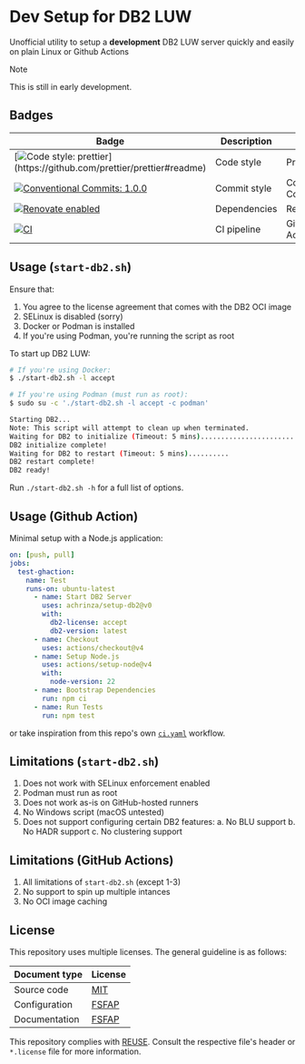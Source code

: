 <!--
  SPDX-License-Identifier: FSFAP
  SPDX-FileCopyrightText: Copyright (c) 2024 Rifa Achrinza
-->

# Dev Setup for DB2 LUW

Unofficial utility to setup a **development** DB2 LUW server quickly and easily on plain Linux or Github Actions

> [!NOTE]
> This is still in early development.

## Badges

| Badge                                                                                                                                                           | Description  | Service              |
| --------------------------------------------------------------------------------------------------------------------------------------------------------------- | ------------ | -------------------- |
| [![Code style: prettier](https://img.shields.io/badge/code_style-prettier-ff69b4.svg?style=flat-square")](https://github.com/prettier/prettier#readme)          | Code style   | Prettier             |
| [![Conventional Commits: 1.0.0](https://img.shields.io/badge/Conventional%20Commits-1.0.0-yellow.svg?style=flat-square)](https://conventionalcommits.org/)      | Commit style | Conventional Commits |
| [![Renovate enabled](https://img.shields.io/badge/renovate-enabled-brightgreen.svg?style=flat-square)](https://renovatebot.com/)                                | Dependencies | Renovate             |
| [![CI](https://github.com/achrinza/setup-db2/actions/workflows/ci.yaml/badge.svg?branch=main)](https://github.com/achrinza/setup-db2/actions/workflows/ci.yaml) | CI pipeline  | GitHub Actions       |

## Usage (`start-db2.sh`)

Ensure that:

1. You agree to the license agreement that comes with the DB2 OCI image
2. SELinux is disabled (sorry)
3. Docker or Podman is installed
4. If you're using Podman, you're running the script as root

To start up DB2 LUW:

```sh
# If you're using Docker:
$ ./start-db2.sh -l accept

# If you're using Podman (must run as root):
$ sudo su -c './start-db2.sh -l accept -c podman'

Starting DB2...
Note: This script will attempt to clean up when terminated.
Waiting for DB2 to initialize (Timeout: 5 mins)..............................................................................
DB2 initialize complete!
Waiting for DB2 to restart (Timeout: 5 mins)..........
DB2 restart complete!
DB2 ready!
```

Run `./start-db2.sh -h` for a full list of options.

## Usage (Github Action)

Minimal setup with a Node.js application:

```yaml
on: [push, pull]
jobs:
  test-ghaction:
    name: Test
    runs-on: ubuntu-latest
      - name: Start DB2 Server
        uses: achrinza/setup-db2@v0
        with:
          db2-license: accept
          db2-version: latest
      - name: Checkout
        uses: actions/checkout@v4
      - name: Setup Node.js
        uses: actions/setup-node@v4
        with:
          node-version: 22
      - name: Bootstrap Dependencies
        run: npm ci
      - name: Run Tests
        run: npm test
```

or take inspiration from this repo's own [`ci.yaml`](./.github/workflows/ci.yaml) workflow.

## Limitations (`start-db2.sh`)

1. Does not work with SELinux enforcement enabled
2. Podman must run as root
3. Does not work as-is on GitHub-hosted runners
4. No Windows script (macOS untested)
5. Does not support configuring certain DB2 features:
   a. No BLU support
   b. No HADR support
   c. No clustering support

## Limitations (GitHub Actions)

1. All limitations of `start-db2.sh` (except 1-3)
2. No support to spin up multiple intances
3. No OCI image caching

## License

This repository uses multiple licenses. The general guideline is as follows:

| Document type | License                       |
| ------------- | ----------------------------- |
| Source code   | [MIT](./LICENSES/MIT.txt)     |
| Configuration | [FSFAP](./LICENSES/FSFAP.txt) |
| Documentation | [FSFAP](./LICENSES/FSFAP.txt) |

This repository complies with [REUSE](https://reuse.software). Consult the respective file's header or `*.license` file for more information.
